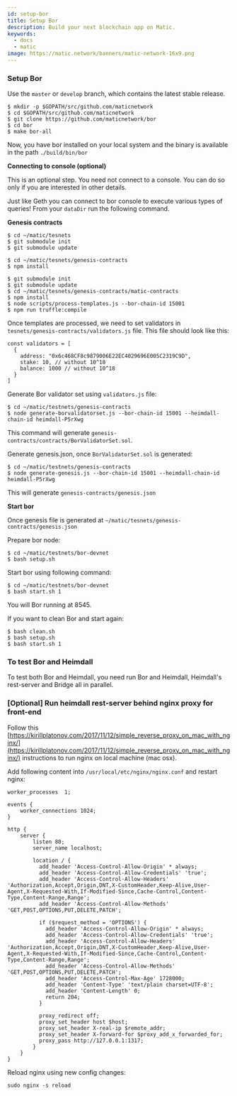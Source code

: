 ```yaml
---
id: setup-bor
title: Setup Bor
description: Build your next blockchain app on Matic.
keywords:
  - docs
  - matic
image: https://matic.network/banners/matic-network-16x9.png 
---
```

### Setup Bor

Use the `master` or `develop` branch, which contains the latest stable release.

    $ mkdir -p $GOPATH/src/github.com/maticnetwork
    $ cd $GOPATH/src/github.com/maticnetwork
    $ git clone https://github.com/maticnetwork/bor
    $ cd bor
    $ make bor-all

Now, you have bor installed on your local system and the binary is available in the path `./build/bin/bor`

**Connecting to console (optional)**

This is an optional step. You need not connect to a console. You can do so only if you are interested in other details.

Just like Geth you can connect to bor console to execute various types of queries! From your `dataDir` run the following command.

**Genesis contracts**

    $ cd ~/matic/tesnets
    $ git submodule init
    $ git submodule update

    $ cd ~/matic/tesnets/genesis-contracts
    $ npm install

    $ git submodule init
    $ git submodule update
    $ cd ~/matic/tesnets/genesis-contracts/matic-contracts
    $ npm install
    $ node scripts/process-templates.js --bor-chain-id 15001
    $ npm run truffle:compile

Once templates are processed, we need to set validators in `tesnets/genesis-contracts/validators.js` file. This file should look like this:

    const validators = [
      {
        address: "0x6c468CF8c9879006E22EC4029696E005C2319C9D",
        stake: 10, // without 10^18
        balance: 1000 // without 10^18
      }
    ]

Generate Bor validator set using `validators.js` file:

    $ cd ~/matic/testnets/genesis-contracts
    $ node generate-borvalidatorset.js --bor-chain-id 15001 --heimdall-chain-id heimdall-P5rXwg

This command will generate `genesis-contracts/contracts/BorValidatorSet.sol`.

Generate genesis.json, once `BorValidatorSet.sol` is generated: 

    $ cd ~/matic/testnets/genesis-contracts
    $ node generate-genesis.js --bor-chain-id 15001 --heimdall-chain-id heimdall-P5rXwg

This will generate `genesis-contracts/genesis.json`

**Start bor**

Once genesis file is generated at `~/matic/tesnets/genesis-contracts/genesis.json`

Prepare bor node:

    $ cd ~/matic/testnets/bor-devnet
    $ bash setup.sh

Start bor using following command:

    $ cd ~/matic/testnets/bor-devnet
    $ bash start.sh 1

You will Bor running at 8545.

If you want to clean Bor and start again:

    $ bash clean.sh
    $ bash setup.sh
    $ bash start.sh 1

### To test Bor and Heimdall

To test both Bor and Heimdall, you need run Bor and Heimdall, Heimdall's rest-server and Bridge all in parallel.

### [Optional] Run heimdall rest-server behind nginx proxy for front-end

Follow this [https://kirillplatonov.com/2017/11/12/simple_reverse_proxy_on_mac_with_nginx/](https://kirillplatonov.com/2017/11/12/simple_reverse_proxy_on_mac_with_nginx/) instructions to run nginx on local machine (mac osx).

Add following content into `/usr/local/etc/nginx/nginx.conf` and restart nginx:

    worker_processes  1;
    
    events {
        worker_connections 1024;
    }
    
    http {
        server {
            listen 80;
            server_name localhost;
    
            location / {
              add_header 'Access-Control-Allow-Origin' * always;
              add_header 'Access-Control-Allow-Credentials' 'true';
              add_header 'Access-Control-Allow-Headers' 'Authorization,Accept,Origin,DNT,X-CustomHeader,Keep-Alive,User-Agent,X-Requested-With,If-Modified-Since,Cache-Control,Content-Type,Content-Range,Range';
              add_header 'Access-Control-Allow-Methods' 'GET,POST,OPTIONS,PUT,DELETE,PATCH';
    
              if ($request_method = 'OPTIONS') {
                add_header 'Access-Control-Allow-Origin' * always;
                add_header 'Access-Control-Allow-Credentials' 'true';
                add_header 'Access-Control-Allow-Headers' 'Authorization,Accept,Origin,DNT,X-CustomHeader,Keep-Alive,User-Agent,X-Requested-With,If-Modified-Since,Cache-Control,Content-Type,Content-Range,Range';
                add_header 'Access-Control-Allow-Methods' 'GET,POST,OPTIONS,PUT,DELETE,PATCH';
                add_header 'Access-Control-Max-Age' 1728000;
                add_header 'Content-Type' 'text/plain charset=UTF-8';
                add_header 'Content-Length' 0;
                return 204;
              }
    
              proxy_redirect off;
              proxy_set_header host $host;
              proxy_set_header X-real-ip $remote_addr;
              proxy_set_header X-forward-for $proxy_add_x_forwarded_for;
              proxy_pass http://127.0.0.1:1317;
            }
        }
    }

Reload nginx using new config changes:

    sudo nginx -s reload